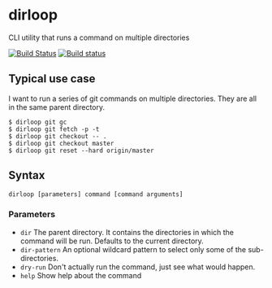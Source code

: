 # dirloop
CLI utility that runs a command on multiple directories

[![Build Status](https://travis-ci.org/ngeor/dirloop.svg?branch=master)](https://travis-ci.org/ngeor/dirloop)
[![Build status](https://ci.appveyor.com/api/projects/status/k3n8te2844hk8v64/branch/master?svg=true)](https://ci.appveyor.com/project/ngeor/dirloop/branch/master)

## Typical use case

I want to run a series of git commands on multiple directories. They are all in
the same parent directory.

```
$ dirloop git gc
$ dirloop git fetch -p -t
$ dirloop git checkout -- .
$ dirloop git checkout master
$ dirloop git reset --hard origin/master
```

## Syntax

`dirloop [parameters] command [command arguments]`

### Parameters

- `dir` The parent directory. It contains the directories in which the command
  will be run. Defaults to the current directory.
- `dir-pattern` An optional wildcard pattern to select only some of the
  sub-directories.
- `dry-run` Don't actually run the command, just see what would happen.
- `help` Show help about the command
